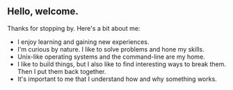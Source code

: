 ## Hello, welcome.

Thanks for stopping by. Here's a bit about me:

- I enjoy learning and gaining new experiences.
- I'm curious by nature. I like to solve problems and hone my skills.
- Unix-like operating systems and the command-line are my home.
- I like to build things, but I also like to find interesting ways to
  break them. Then I put them back together.
- It's important to me that I understand how and why something works.
